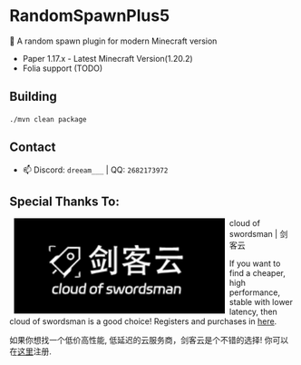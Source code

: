 # RandomSpawnPlus5

🔀 A random spawn plugin for modern Minecraft version

- Paper 1.17.x - Latest Minecraft Version(1.20.2)
- Folia support (TODO)


## Building

`./mvn clean package`


## Contact

- 📫 Discord: `dreeam___` | QQ: `2682173972`


## Special Thanks To:

<a href="https://cloud.swordsman.com.cn/"><img src="JiankeServer.jpg" alt="Jianke Cloud Host" align="left" hspace="8"></a>
cloud of swordsman | 剑客云

If you want to find a cheaper, high performance, stable with lower latency, then cloud of swordsman is a good choice! Registers and purchases in [here](https://cloud.swordsman.com.cn/?i8ab42c).

如果你想找一个低价高性能, 低延迟的云服务商，剑客云是个不错的选择! 你可以在[这里](https://cloud.swordsman.com.cn/?i8ab42c)注册.
